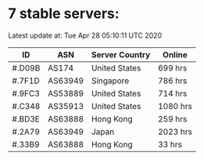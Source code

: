 # 7 stable servers:

Latest update at: Tue Apr 28 05:10:11 UTC 2020

| ID | ASN | Server Country | Online |
| -- | --- | -------------- | ------ |
| #.D09B | AS174 | United States | 699 hrs |
| #.7F1D | AS63949 | Singapore | 786 hrs |
| #.9FC3 | AS53889 | United States | 714 hrs |
| #.C348 | AS35913 | United States | 1080 hrs |
| #.BD3E | AS63888 | Hong Kong | 259 hrs |
| #.2A79 | AS63949 | Japan | 2023 hrs |
| #.33B9 | AS63888 | Hong Kong | 33 hrs |

